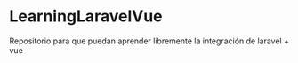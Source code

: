 # LearningLaravelVue
Repositorio para que puedan aprender libremente la integración de laravel + vue
